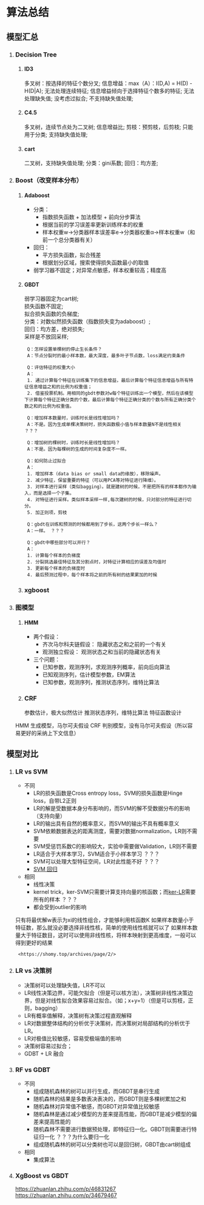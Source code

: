 # 算法总结
## 模型汇总
1. ### Decision Tree
	1. #### ID3
		多叉树：按选择的特征个数分叉;
		信息增益：max（A）：I(D,A) = H(D) - H(D|A);
		无法处理连续特征;
		信息增益倾向于选择特征个数多的特征;
		无法处理缺失值;
		没考虑过拟合;
		不支持缺失值处理;
	2. #### C4.5
		多叉树，连续节点处为二叉树;
		信息增益比;
		剪枝：预剪枝，后剪枝;
		只能用于分类;
		支持缺失值处理;
	3. #### cart
		二叉树，支持缺失值处理;
		分类：gini系数;
		回归：均方差;
2. ### Boost（改变样本分布）
	1. #### Adaboost
		* 分类：
			* 指数损失函数 + 加法模型 + 前向分步算法
			* 根据当前的学习误差率更新训练样本的权重
			* 样本权重w->分类器样本误差率e->分类器权重α->样本权重w（和前一个总分类器有关）
		* 回归：
			* 平方损失函数，拟合残差
			* 根据划分区域，搜索使得损失函数最小的取值 
		* 弱学习器不固定；对异常点敏感，样本权重较高；精度高  
	2. #### GBDT
		弱学习器固定为cart树;  
		损失函数不固定;  
		拟合损失函数的负梯度;  
		分类：对数似然损失函数（指数损失变为adaboost）;  
		回归：均方差，绝对损失;  
		采样是不放回采样; 
		
			Q：怎样设置单棵树的停止生长条件？  
			A：节点分裂时的最小样本数，最大深度，最多叶子节点数，loss满足约束条件  

			Q：评估特征的权重大小  
			A：  
			1. 通过计算每个特征在训练集下的信息增益，最后计算每个特征信息增益与所有特征信息增益之和的比例为权重值；  
			2. 借鉴投票机制。用相同的gbdt参数对w每个特征训练出一个模型，然后在该模型下计算每个特征正确分类的个数，最后计算每个特征正确分类的个数与所有正确分类个数之和的比例为权重值。  

			Q：增加样本数量时，训练时长是线性增加吗？  
			A：不是。因为生成单棵决策树时，损失函数极小值与样本数量N不是线性相关  ？？？  

			Q：增加树的棵树时，训练时长是线性增加吗？  
			A：不是。因为每棵树的生成的时间复杂度不一样。   

			Q：如何防止过拟合  
			A：  
			1. 增加样本（data bias or small data的缘故），移除噪声。  
			2. 减少特征，保留重要的特征（可以用PCA等对特征进行降维）。  
			3. 对样本进行采样（类似bagging）。就是建树的时候，不是把所有的样本都作为输入，而是选择一个子集。  
			4. 对特征进行采样。类似样本采样一样,每次建树的时候，只对部分的特征进行切分。  
			5. 加正则项，剪枝  

			Q：gbdt在训练和预测的时候都用到了步长，这两个步长一样么？  
			A：一样。 ？？？  

			Q：gbdt中哪些部分可以并行？  
			A：  
			1. 计算每个样本的负梯度  
			2. 分裂挑选最佳特征及其分割点时，对特征计算相应的误差及均值时  
			3. 更新每个样本的负梯度时  
			4. 最后预测过程中，每个样本将之前的所有树的结果累加的时候  
		
	3. ### xgboost

3. ### 图模型
	1. #### HMM
		* 两个假设：
			* 齐次马尔科夫链假设：
			隐藏状态之和之前的一个有关
			* 观测独立假设：
			观测状态之和当前的隐藏状态有关
		* 三个问题：
			* 已知参数，观测序列，求观测序列概率，前向后向算法
			* 已知观测序列，估计模型参数，EM算法
			* 已知参数，观测序列，推测状态序列，维特比算法
	2. ### CRF
		参数估计，极大似然估计
		推测状态序列，维特比算法
		特征函数设计

	HMM	生成模型，马尔可夫假设
	CRF 判别模型，没有马尔可夫假设（所以容易更好的采纳上下文信息）

## 模型对比
1. ### LR vs SVM
	* 不同
		* LR的损失函数是Cross entropy loss，SVM的损失函数是Hinge loss，自带L2正则
		* LR的解是受数据本身分布影响的，而SVM的解不受数据分布的影响（支持向量）
		* LR的输出具有自然的概率意义，而SVM的输出不具有概率意义
		* SVM依赖数据表达的距离测度，需要对数据normalization，LR则不需要
		* SVM受惩罚系数C的影响较大，实验中需要做Validation，LR则不需要
		* LR适合于大样本学习，SVM适合于小样本学习 ？？？
		* SVM可以处理大型特征空间，LR对此性能不好 ？？？
		* [SVM 回归](https://shomy.top/2017/03/09/support-vector-regression/) 
	* 相同
		* 线性决策
		* kernel trick，ker-SVM只需要计算支持向量的核函数；而[ker-LR](https://shomy.top/2017/03/07/kernel-lr/)需要所有的样本 ？？？
		* 都会受到outlier的影响

	只有将最优解w表示为xi的线性组合，才能够利用核函数K
	如果样本数量小于特征数，那么就没必要选择非线性核，简单的使用线性核就可以了
	如果样本数量大于特征数目，这时可以使用非线性核，将样本映射到更高维度，一般可以得到更好的结果

		<https://shomy.top/archives/page/2/>

2. ### LR vs 决策树
	* 决策树可以处理缺失值，LR不可以
	* LR线性决策边界，可能欠拟合（但是可以核方法），决策树非线性决策边界，但是对线性拟合效果容易过拟合。（如；x+y=1）（但是可以剪枝，正则，bagging）
	* LR有概率值解释，决策树有决策过程直观解释
	* LR对数据整体结构的分析优于决策树，而决策树对局部结构的分析优于LR。
	* LR对极值比较敏感，容易受极端值的影响
	* 决策树容易过拟合；
	* GDBT + LR 融合

3. ### RF vs GDBT
	* 不同
		* 组成随机森林的树可以并行生成，而GBDT是串行生成
		* 随机森林的结果是多数表决表决的，而GBDT则是多棵树累加之和
		* 随机森林对异常值不敏感，而GBDT对异常值比较敏感
		* 随机森林是通过减少模型的方差来提高性能，而GBDT是减少模型的偏差来提高性能的
		* 随机森林不需要进行数据预处理，即特征归一化。GBDT则需要进行特征归一化 ？？？为什么要归一化
		* 组成随机森林的树可以分类树也可以是回归树，GBDT由cart树组成
	* 相同
		* 集成算法

4. ### XgBoost vs GBDT


	<https://zhuanlan.zhihu.com/p/46831267>
	<https://zhuanlan.zhihu.com/p/34679467>

